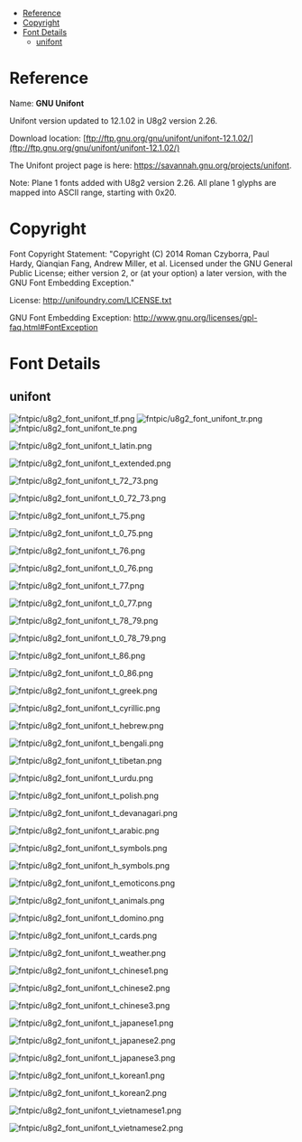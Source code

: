 
[tocstart]: # (toc start)

  * [Reference](#reference)
  * [Copyright](#copyright)
  * [Font Details](#font-details)
    * [unifont](#unifont)

[tocend]: # (toc end)

# Reference

Name: **GNU Unifont**

Unifont version updated to 12.1.02 in U8g2 version 2.26. 

Download location: [ftp://ftp.gnu.org/gnu/unifont/unifont-12.1.02/](ftp://ftp.gnu.org/gnu/unifont/unifont-12.1.02/)

The Unifont project page is here: https://savannah.gnu.org/projects/unifont.

Note: Plane 1 fonts added with U8g2 version 2.26. All plane 1 glyphs are mapped into
ASCII range, starting with 0x20.

# Copyright

Font Copyright Statement:
"Copyright (C) 2014 Roman Czyborra, Paul Hardy, Qianqian Fang, Andrew Miller, et al. Licensed under the GNU General Public License; either version 2, or (at your option) a later version, with the GNU Font Embedding Exception."

License: http://unifoundry.com/LICENSE.txt

GNU Font Embedding Exception: http://www.gnu.org/licenses/gpl-faq.html#FontException

# Font Details



## unifont
![fntpic/u8g2_font_unifont_tf.png](fntpic/u8g2_font_unifont_tf.png)
![fntpic/u8g2_font_unifont_tr.png](fntpic/u8g2_font_unifont_tr.png)
![fntpic/u8g2_font_unifont_te.png](fntpic/u8g2_font_unifont_te.png)

![fntpic/u8g2_font_unifont_t_latin.png](fntpic/u8g2_font_unifont_t_latin.png)

![fntpic/u8g2_font_unifont_t_extended.png](fntpic/u8g2_font_unifont_t_extended.png)

![fntpic/u8g2_font_unifont_t_72_73.png](fntpic/u8g2_font_unifont_t_72_73.png)

![fntpic/u8g2_font_unifont_t_0_72_73.png](fntpic/u8g2_font_unifont_t_0_72_73.png)

![fntpic/u8g2_font_unifont_t_75.png](fntpic/u8g2_font_unifont_t_75.png)

![fntpic/u8g2_font_unifont_t_0_75.png](fntpic/u8g2_font_unifont_t_0_75.png)

![fntpic/u8g2_font_unifont_t_76.png](fntpic/u8g2_font_unifont_t_76.png)

![fntpic/u8g2_font_unifont_t_0_76.png](fntpic/u8g2_font_unifont_t_0_76.png)

![fntpic/u8g2_font_unifont_t_77.png](fntpic/u8g2_font_unifont_t_77.png)

![fntpic/u8g2_font_unifont_t_0_77.png](fntpic/u8g2_font_unifont_t_0_77.png)

![fntpic/u8g2_font_unifont_t_78_79.png](fntpic/u8g2_font_unifont_t_78_79.png)

![fntpic/u8g2_font_unifont_t_0_78_79.png](fntpic/u8g2_font_unifont_t_0_78_79.png)

![fntpic/u8g2_font_unifont_t_86.png](fntpic/u8g2_font_unifont_t_86.png)

![fntpic/u8g2_font_unifont_t_0_86.png](fntpic/u8g2_font_unifont_t_0_86.png)

![fntpic/u8g2_font_unifont_t_greek.png](fntpic/u8g2_font_unifont_t_greek.png)

![fntpic/u8g2_font_unifont_t_cyrillic.png](fntpic/u8g2_font_unifont_t_cyrillic.png)

![fntpic/u8g2_font_unifont_t_hebrew.png](fntpic/u8g2_font_unifont_t_hebrew.png)

![fntpic/u8g2_font_unifont_t_bengali.png](fntpic/u8g2_font_unifont_t_bengali.png)

![fntpic/u8g2_font_unifont_t_tibetan.png](fntpic/u8g2_font_unifont_t_tibetan.png)

![fntpic/u8g2_font_unifont_t_urdu.png](fntpic/u8g2_font_unifont_t_urdu.png)

![fntpic/u8g2_font_unifont_t_polish.png](fntpic/u8g2_font_unifont_t_polish.png)

![fntpic/u8g2_font_unifont_t_devanagari.png](fntpic/u8g2_font_unifont_t_devanagari.png)

![fntpic/u8g2_font_unifont_t_arabic.png](fntpic/u8g2_font_unifont_t_arabic.png)

![fntpic/u8g2_font_unifont_t_symbols.png](fntpic/u8g2_font_unifont_t_symbols.png)

![fntpic/u8g2_font_unifont_h_symbols.png](fntpic/u8g2_font_unifont_h_symbols.png)

![fntpic/u8g2_font_unifont_t_emoticons.png](fntpic/u8g2_font_unifont_t_emoticons.png)

![fntpic/u8g2_font_unifont_t_animals.png](fntpic/u8g2_font_unifont_t_animals.png)

![fntpic/u8g2_font_unifont_t_domino.png](fntpic/u8g2_font_unifont_t_domino.png)

![fntpic/u8g2_font_unifont_t_cards.png](fntpic/u8g2_font_unifont_t_cards.png)

![fntpic/u8g2_font_unifont_t_weather.png](fntpic/u8g2_font_unifont_t_weather.png)

![fntpic/u8g2_font_unifont_t_chinese1.png](fntpic/u8g2_font_unifont_t_chinese1.png)

![fntpic/u8g2_font_unifont_t_chinese2.png](fntpic/u8g2_font_unifont_t_chinese2.png)

![fntpic/u8g2_font_unifont_t_chinese3.png](fntpic/u8g2_font_unifont_t_chinese3.png)

![fntpic/u8g2_font_unifont_t_japanese1.png](fntpic/u8g2_font_unifont_t_japanese1.png)

![fntpic/u8g2_font_unifont_t_japanese2.png](fntpic/u8g2_font_unifont_t_japanese2.png)

![fntpic/u8g2_font_unifont_t_japanese3.png](fntpic/u8g2_font_unifont_t_japanese3.png)

![fntpic/u8g2_font_unifont_t_korean1.png](fntpic/u8g2_font_unifont_t_korean1.png)

![fntpic/u8g2_font_unifont_t_korean2.png](fntpic/u8g2_font_unifont_t_korean2.png)

![fntpic/u8g2_font_unifont_t_vietnamese1.png](fntpic/u8g2_font_unifont_t_vietnamese1.png)

![fntpic/u8g2_font_unifont_t_vietnamese2.png](fntpic/u8g2_font_unifont_t_vietnamese2.png)
